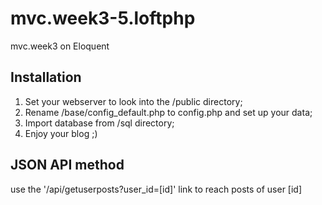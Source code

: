 # mvc.week3-5.loftphp

mvc.week3 on Eloquent

## Installation

1. Set your webserver to look into the /public directory;
2. Rename /base/config_default.php to config.php and set up your data;
3. Import database from /sql directory;
4. Enjoy your blog ;)

## JSON API method

use the '/api/getuserposts?user_id=[id]' link to reach posts of user [id]
